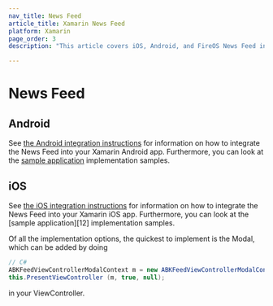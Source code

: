 ```yaml
---
nav_title: News Feed
article_title: Xamarin News Feed
platform: Xamarin
page_order: 3
description: "This article covers iOS, Android, and FireOS News Feed integration for the Xamarin platform."

---
```


# News Feed

## Android

See [the Android integration instructions][1] for information on how to integrate the News Feed into your Xamarin Android app.  Furthermore, you can look at the [sample application][2] implementation samples.

## iOS 

See [the iOS integration instructions][11] for information on how to integrate the News Feed into your Xamarin iOS app.  Furthermore, you can look at the [sample application][12] implementation samples.

Of all the implementation options, the quickest to implement is the Modal, which can be added by doing

```csharp
// C#
ABKFeedViewControllerModalContext m = new ABKFeedViewControllerModalContext ();
this.PresentViewController (m, true, null);
```

in your ViewController.

[1]: {{site.baseurl}}/developer_guide/platform_integration_guides/android/news_feed/#news-feed
[2]: https://github.com/Appboy/appboy-xamarin-bindings
[11]: {{site.baseurl}}/developer_guide/platform_integration_guides/ios/news_feed/
[21]: https://github.com/Appboy/appboy-xamarin-bindings/tree/master/appboy-component/samples
